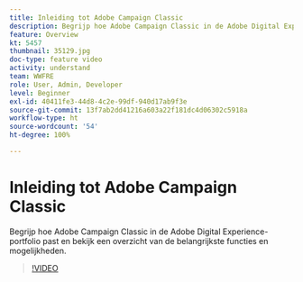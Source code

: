 ```yaml
---
title: Inleiding tot Adobe Campaign Classic
description: Begrijp hoe Adobe Campaign Classic in de Adobe Digital Experience-portfolio past en bekijk een overzicht van de belangrijkste functies en mogelijkheden.
feature: Overview
kt: 5457
thumbnail: 35129.jpg
doc-type: feature video
activity: understand
team: WWFRE
role: User, Admin, Developer
level: Beginner
exl-id: 40411fe3-44d8-4c2e-99df-940d17ab9f3e
source-git-commit: 13f7ab2dd41216a603a22f181dc4d06302c5918a
workflow-type: ht
source-wordcount: '54'
ht-degree: 100%

---
```


# Inleiding tot Adobe Campaign Classic

Begrijp hoe Adobe Campaign Classic in de Adobe Digital Experience-portfolio past en bekijk een overzicht van de belangrijkste functies en mogelijkheden.

>[!VIDEO](https://video.tv.adobe.com/v/35129?quality=12&learn=on)
